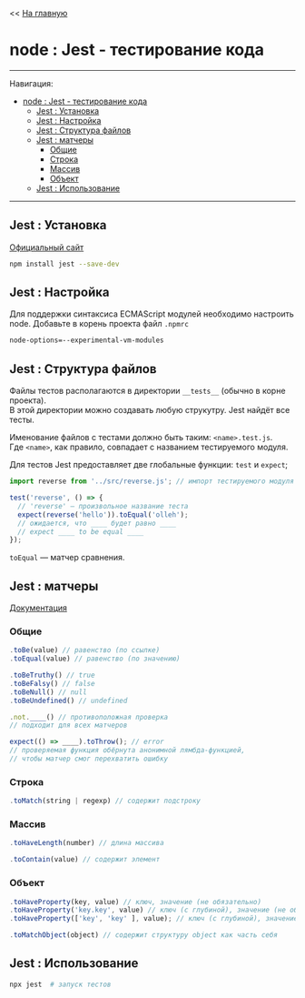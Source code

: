 << [На главную](../README.md)

# node : Jest - тестирование кода

---

Навигация:

- [node : Jest - тестирование кода](#node--jest---тестирование-кода)
  - [Jest : Установка](#jest--установка)
  - [Jest : Настройка](#jest--настройка)
  - [Jest : Структура файлов](#jest--структура-файлов)
  - [Jest : матчеры](#jest--матчеры)
    - [Общие](#общие)
    - [Строка](#строка)
    - [Массив](#массив)
    - [Объект](#объект)
  - [Jest : Использование](#jest--использование)

---

## Jest : Установка

[Официальный сайт](https://jestjs.io/)

```bash
npm install jest --save-dev
```

## Jest : Настройка

Для поддержки синтаксиса ECMAScript модулей необходимо настроить node.
Добавьте в корень проекта файл `.npmrc`

```bash
node-options=--experimental-vm-modules
```

## Jest : Структура файлов

Файлы тестов располагаются в директории `__tests__` (обычно в корне проекта).  
В этой директории можно создавать любую струкутру. Jest найдёт все тесты.

Именование файлов с тестами должно быть таким: `<name>.test.js`.  
Где `<name>`, как правило, совпадает с названием тестируемого модуля.

Для тестов Jest предоставляет две глобальные функции: `test` и `expect`;

```js
import reverse from '../src/reverse.js'; // импорт тестируемого модуля

test('reverse', () => {
  // 'reverse' — произвольное название теста
  expect(reverse('hello')).toEqual('olleh');
  // ожидается, что ____ будет равно ____
  // expect ____ to be equal ____
});
```

`toEqual` — матчер сравнения.

## Jest : матчеры

[Документация](https://jestjs.io/docs/expect)

### Общие

```js
.toBe(value) // равенство (по ссылке)
.toEqual(value) // равенство (по значению)
```

```js
.toBeTruthy() // true
.toBeFalsy() // false
.toBeNull() // null
.toBeUndefined() // undefined
```

```js
.not.____() // противоположная проверка
// подходит для всех матчеров
```

```js
expect(() => ____).toThrow(); // error
// проверяемая функция обёрнута анонимной лямбда-функцией,
// чтобы матчер смог перехватить ошибку
```

### Строка

```js
.toMatch(string | regexp) // содержит подстроку
```

### Массив

```js
.toHaveLength(number) // длина массива
```

```js
.toContain(value) // содержит элемент
```

### Объект

```js
.toHaveProperty(key, value) // ключ, значение (не обязательно)
.toHaveProperty('key.key', value) // ключ (с глубиной), значение (не обязательно)
.toHaveProperty(['key', 'key' ], value); // ключ (с глубиной), значение (не обязательно)
```

```js
.toMatchObject(object) // содержит структуру object как часть себя
```

## Jest : Использование

```bash
npx jest  # запуск тестов
```
